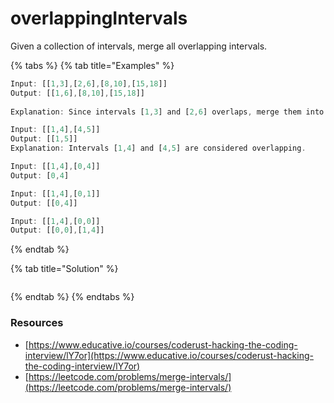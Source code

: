 # overlappingIntervals

Given a collection of intervals, merge all overlapping intervals.

{% tabs %}
{% tab title="Examples" %}
```javascript
Input: [[1,3],[2,6],[8,10],[15,18]] 
Output: [[1,6],[8,10],[15,18]]
 
Explanation: Since intervals [1,3] and [2,6] overlaps, merge them into [1,6].

Input: [[1,4],[4,5]] 
Output: [[1,5]] 
Explanation: Intervals [1,4] and [4,5] are considered overlapping.

Input: [[1,4],[0,4]] 
Output: [0,4]

Input: [[1,4],[0,1]] 
Output: [[0,4]]

Input: [[1,4],[0,0]] 
Output: [[0,0],[1,4]]
```
{% endtab %}

{% tab title="Solution" %}
```

```
{% endtab %}
{% endtabs %}



### **Resources**

* [https://www.educative.io/courses/coderust-hacking-the-coding-interview/lY7or](https://www.educative.io/courses/coderust-hacking-the-coding-interview/lY7or)
* [https://leetcode.com/problems/merge-intervals/](https://leetcode.com/problems/merge-intervals/)


